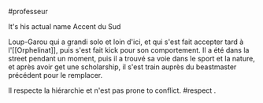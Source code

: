 #professeur

It's his actual name
Accent du Sud

Loup-Garou qui a grandi solo et loin d'ici, et qui s'est fait accepter tard à l'[[Orphelinat]], puis s'est fait kick pour son comportement. Il a été dans la street pendant un moment, puis il a trouvé sa voie dans le sport et la nature, et après avoir get une scholarship, il s'est train auprès du beastmaster précédent pour le remplacer. 

Il respecte la hiérarchie et n'est pas prone to conflict. \#respect .